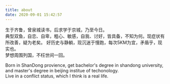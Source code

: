```yaml
---
title: about
date: 2020-09-01 15:42:57
---
```

生于齐鲁，曾泉城读书，后求学于京城，乃至今日。  
典型双鱼，自恋、自卑，粗心、敏感，自我、讨好，皆具备，不知为何。现症状有所改善，疑为老矣。
好历史与静躺，现沉迷于慢跑，每次5KM为宜，矛盾乎，现实也。  
梦想周围列国，不枉世间一回。 


Born in ShanDong provience, get bachelor's degree in shandong university, and master's degree in beijing institue of techonology.  
Live in a conflict status, which I think is a real life.

